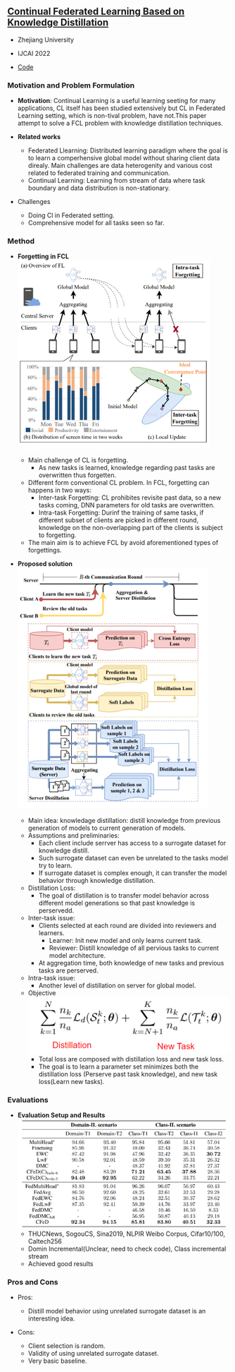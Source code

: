 ## [Continual Federated Learning Based on Knowledge Distillation](https://www.ijcai.org/proceedings/2022/0303.pdf)

* Zhejiang University

* IJCAI 2022

* [Code](https://github.com/lianziqt/CFeD)

### Motivation and Problem Formulation
* **Motivation**: Continual Learning is a useful learning seeting for many applications, CL itself has been studied extensively but CL in Federated Learning setting, which is non-tival problem, have not.This paper attempt to solve a FCL problem with knowledge distillation techniques.

* **Related works**
  * Federated Llearning: Distributed learning paradigm where the goal is to learn a comperhensive global model without sharing client data direaly. Main challenges are data heterogenity and various cost related to federated training and communication.
  * Continual Learning: Learning from stream of data where task boundary and data distribution is non-stationary.

* Challenges
  * Doing Cl in Federated setting.
  * Comprehensive model for all tasks seen so far.

### Method
* **Forgetting in FCL** \
  ![FCL_Forgetting](./FCL_Forgetting.PNG)
  * Main challenge of CL is forgetting.
    * As new tasks is learned, knowledge regarding past tasks are overwritten thus forgetten.
  * Different form conventional CL problem. In FCL, forgetting can happens in two ways:
    * Inter-task Forgetting: CL prohibites revisite past data, so a new tasks coming, DNN parameters for old tasks are overwritten.
    * Intra-task Forgetting: Durinf the training of same tasks, if different subset of clients are picked in different round, knowledge on the non-overlapping part of the clients is subject to forgetting.
  * The main aim is to achieve FCL by avoid aforementioned types of forgettings.

* **Proposed solution**  \
  ![System_Flow](./System_Flow.PNG)
  * Main idea: knowledage distillation: distill knowledge from previous generation of models to current generation of models.
  * Assumptions and preliminaries:
    * Each client include serrver has access to a surrogate dataset for knowledge distill.
    * Such surrogate dataset can even be unrelated to the tasks model try to learn.
    * If surrogate dataset is complex enough, it can transfer the model behavior through knowledge distillation.
  * Distillation Loss:
    * The goal of distillation is to transfer model behavior across different model generations so that past knowledge is perservedd.
  * Inter-task issue:
    * Clients selected at each round are divided into reviewers and learners.
      * Learner: Init new model and only learns current task.
      * Reviewer: Distill knowledge of all pervious tasks to current model architecture.
    * At aggregation time, both knowledge of new tasks and previous tasks are perserved.
  * Intra-task issue:
    * Another level of distillation on server for global model.
  * Objective \
  ![Loss](./Loss.PNG)
    * Total loss are composed with distillation loss and new task loss.
    * The goal is to learn a parameter set minimizes both the distillation loss (Perserve past task knowledge), and new task loss(Learn new tasks).

### Evaluations

* **Evaluation Setup and Results** \
  ![Results](./Results.PNG)
  * THUCNews, SogouCS, Sina2019, NLPIR Weibo Corpus, Cifar10/100, Caltech256
  * Domin Incremental(Unclear, need to check code), Class incremental stream
  * Achieved good results


### Pros and Cons

* Pros:
  * Distill model behavior using unrelated surrogate dataset is an interesting idea.

* Cons:
  * Client selection is random.
  * Validity of using unrelated surrogate dataset.
  * Very basic baseline.


























